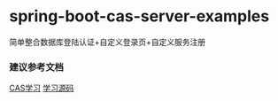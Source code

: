 # spring-boot-cas-server-examples
简单整合数据库登陆认证+自定义登录页+自定义服务注册

### 建议参考文档
[CAS学习](https://blog.csdn.net/qq_34021712/column/info/26952)
[学习源码](https://github.com/Clever-Wang/spring-boot-cas)
